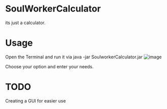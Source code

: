 # SoulWorkerCalculator
its just a calculator.

# Usage
Open the Terminal and run it via java -jar SoulworkerCalculator.jar
![image](https://github.com/niieli/SoulWorkerCalculator/assets/96092663/71a2f67d-1c8f-48d3-991a-646e62fd695f)

Choose your option and enter your needs.

# TODO

Creating a GUI for easier use
